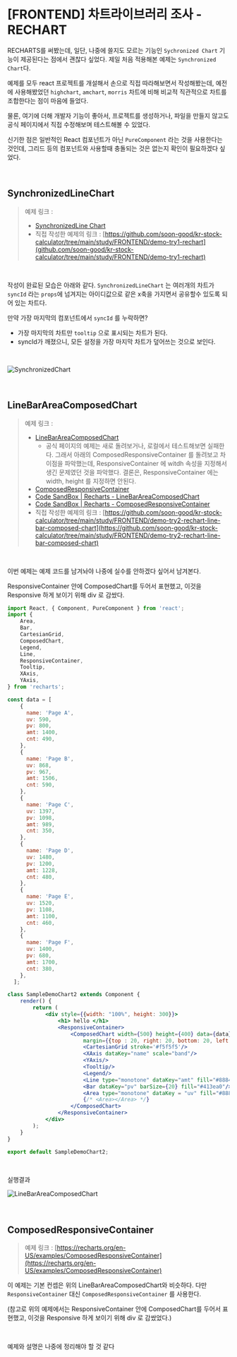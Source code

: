 # [FRONTEND] 차트라이브러리 조사 - RECHART

RECHARTS를 써봤는데, 일단, 나중에 쓸지도 모르는 기능인 `Sychronized Chart` 기능이 제공된다는 점에서 괜찮다 싶었다. 제일 처음 적용해본 예제는 `Synchronized Chart`다. <br>

예제를 모두 react 프로젝트를 개설해서 손으로 직접 따라해보면서 작성해봤는데, 예전에 사용해봤었던 `highchart`, `amchart`, `morris` 차트에 비해 비교적 직관적으로 차트를 조합한다는 점이 마음에 들었다. <br>

물론, 여기에 더해 개발자 기능이 좋아서, 프로젝트를 생성하거나, 파일을 만들지 않고도 공식 페이지에서 직접 수정해보며 테스트해볼 수 있었다.<br>

신기한 점은 일반적인 React 컴포넌트가 아닌 `PureComponent` 라는 것을 사용한다는 것인데, 그리드 등의 컴포넌트와 사용할때 충돌되는 것은 없는지 확인이 필요하겠다 싶었다.<br>

<br>

## SynchronizedLineChart

> 예제 링크 : 
>
> - [SynchronizedLine Chart](https://recharts.org/en-US/examples/SynchronizedLineChart)
> - 직접 작성한 예제의 링크 : [https://github.com/soon-good/kr-stock-calculator/tree/main/study/FRONTEND/demo-try1-rechart](github.com/soon-good/kr-stock-calculator/tree/main/study/FRONTEND/demo-try1-rechart) <br>

<br>

작성이 완료된 모습은 아래와 같다. `SynchronizedLineChart` 는 여러개의 차트가 `syncId` 라는 `props`에 넘겨지는 아이디값으로 같은 x축을 가지면서 공유할수 있도록 되어 있는 차트다.<br>

만약 가장 마지막의 컴포넌트에서 `syncId` 를 누락하면?<br>

- 가장 마지막의 차트만 `tooltip` 으로 표시되는 차트가 된다. 
- syncId가 깨졌으니, 모든 설정을 가장 마지막 차트가 덮어쓰는 것으로 보인다.

<br>

![SynchronizedChart](./img/CHART-STUDY-1-RECHARTS/1.png)

<br>

## LineBarAreaComposedChart

> 예제 링크 : 
>
> - [LineBarAreaComposedChart](https://recharts.org/en-US/examples/LineBarAreaComposedChart)
>   - 공식 페이지의 예제는 새로 돌려보거나, 로컬에서 테스트해보면 실패한다. 그래서 아래의 ComposedResponsiveContainer 를 돌려보고 차이점을 파악했는데, ResponsiveContainer 에 witdh 속성을 지정해서 생긴 문제였던 것을 파악했다. 결론은, ResponsiveContainer 에는 width, height 를 지정하면 안된다. 
> - [ComposedResponsiveContainer](https://recharts.org/en-US/examples/ComposedResponsiveContainer)
> - [Code SandBox | Recharts - LineBarAreaComposedChart ](https://codesandbox.io/s/simple-composed-chart-h9zif)
> - [Code SandBox | Recharts - ComposedResponsiveContainer](https://recharts.org/en-US/examples/ComposedResponsiveContainer)
> - 직접 작성한 예제의 링크 : [https://github.com/soon-good/kr-stock-calculator/tree/main/study/FRONTEND/demo-try2-rechart-line-bar-composed-chart](https://github.com/soon-good/kr-stock-calculator/tree/main/study/FRONTEND/demo-try2-rechart-line-bar-composed-chart)

<br>

이번 예제는 예제 코드를 남겨놔야 나중에 실수를 안하겠다 싶어서 남겨본다.<br>

ResponsiveContainer 안에 ComposedChart를 두어서 표현했고, 이것을 Responsive 하게 보이기 위해 div 로 감쌌다.<br>

```jsx
import React, { Component, PureComponent } from 'react';
import {
	Area,
	Bar,
	CartesianGrid,
	ComposedChart,
	Legend,
	Line,
	ResponsiveContainer,
	Tooltip,
	XAxis,
	YAxis,
} from 'recharts';

const data = [
	{
	  name: 'Page A',
	  uv: 590,
	  pv: 800,
	  amt: 1400,
	  cnt: 490,
	},
	{
	  name: 'Page B',
	  uv: 868,
	  pv: 967,
	  amt: 1506,
	  cnt: 590,
	},
	{
	  name: 'Page C',
	  uv: 1397,
	  pv: 1098,
	  amt: 989,
	  cnt: 350,
	},
	{
	  name: 'Page D',
	  uv: 1480,
	  pv: 1200,
	  amt: 1228,
	  cnt: 480,
	},
	{
	  name: 'Page E',
	  uv: 1520,
	  pv: 1108,
	  amt: 1100,
	  cnt: 460,
	},
	{
	  name: 'Page F',
	  uv: 1400,
	  pv: 680,
	  amt: 1700,
	  cnt: 380,
	},
  ];

class SampleDemoChart2 extends Component {
	render() {
		return (
			<div style={{width: "100%", height: 300}}>
				<h1> hello </h1>
				<ResponsiveContainer>
					<ComposedChart width={500} height={400} data={data}
						margin={{top : 20, right: 20, bottom: 20, left: 20}}>
						<CartesianGrid stroke='#f5f5f5'/>
						<XAxis dataKey="name" scale="band"/>
						<YAxis/>
						<Tooltip/>
						<Legend/>
						<Line type="monotone" dataKey="amt" fill="#8884d8" stroke="#8884d8"/>
						<Bar dataKey="pv" barSize={20} fill="#413ea0"/>
						<Area type="monotone" dataKey = "uv" fill="#8884d8" stroke="#8884d8"/>
						{/* <Area></Area> */}
					</ComposedChart>
				</ResponsiveContainer>
			</div>
		);
	}
}

export default SampleDemoChart2;
```

<br>

실행결과

![LineBarAreaComposedChart](./img/CHART-STUDY-1-RECHARTS/2.png)

<br>

## ComposedResponsiveContainer

> 예제 링크 : [https://recharts.org/en-US/examples/ComposedResponsiveContainer](https://recharts.org/en-US/examples/ComposedResponsiveContainer)<br>

이 예제는 기본 컨셉은 위의 LineBarAreaComposedChart와 비슷하다. 다만 `ResponsiveContainer` 대신 `ComposedResponsiveContainer` 를 사용한다.<br>

(참고로 위의 예제에서는 ResponsiveContainer 안에 ComposedChart를 두어서 표현했고, 이것을 Responsive 하게 보이기 위해 div 로 감쌌었다.)<br>

<br>

예제와 설명은 나중에 정리해야 할 것 같다<br>

<br>

